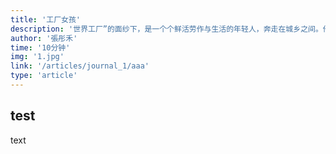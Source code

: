 ```yaml
---
title: '工厂女孩'
description: '世界工厂”的面纱下，是一个个鲜活劳作与生活的年轻人，奔走在城乡之间。他们的悲欢和命运都被发展紧紧绑定。'
author: '張彤禾'
time: '10分钟'
img: '1.jpg'
link: '/articles/journal_1/aaa'
type: 'article'
---
```


## test
text